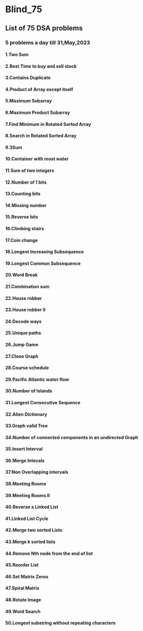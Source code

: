 # Blind_75

## List of 75 DSA problems

### 5 problems a day till 31,May,2023

#### 1.Two Sum

#### 2.Best Time to buy and sell stock

#### 3.Contains Duplicate

#### 4.Product of Array except itself

#### 5.Maximum Subarray

#### 6.Maximum Product Subarray

#### 7.Find Minimum in Rotated Sorted Array

#### 8.Search in Rotated Sorted Array

#### 9.3Sum

#### 10.Container with most water

#### 11.Sum of two integers

#### 12.Number of 1 bits

#### 13.Counting bits

#### 14.Missing number

#### 15.Reverse bits

#### 16.Climbing stairs

#### 17.Coin change

#### 18.Longest Increasing Subsequence

#### 19.Longest Common Subsequence

#### 20.Word Break

#### 21.Combination sum

#### 22.House robber

#### 23.House robber II

#### 24.Decode ways

#### 25.Unique paths

#### 26.Jump Game

#### 27.Clone Graph

#### 28.Course schedule

#### 29.Pacific Atlantic water flow

#### 30.Number of Islands

#### 31.Longest Consecutive Sequence

#### 32.Alien Dictionary

#### 33.Graph valid Tree

#### 34.Number of connected components in an undirected Graph

#### 35.Insert Interval

#### 36.Merge Intevals

#### 37.Non Overlapping intervals

#### 38.Meeting Rooms

#### 39.Meeting Rooms II

#### 40.Reverse a Linked List

#### 41.Linked List Cycle

#### 42.Merge two sorted Lists

#### 43.Merge k sorted lists

#### 44.Remove Nth node from the end of list

#### 45.Reorder List

#### 46.Set Matrix Zeros

#### 47.Spiral Matrix

#### 48.Rotate Image

#### 49.Word Search

#### 50.Longest substring without repeating characters

